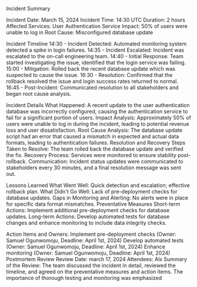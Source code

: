 Incident Summary

Incident Date: March 15, 2024
Incident Time: 14:30 UTC
Duration: 2 hours
Affected Services: User Authentication Service
Impact: 50% of users were unable to log in
Root Cause: Misconfigured database update

Incident Timeline
14:30 - Incident Detected: Automated monitoring system detected a spike in login failures.
14:35 - Incident Escalated: Incident was escalated to the on-call engineering team.
14:40 - Initial Response: Team started investigating the issue, identified that the login service was failing.
15:00 - Mitigation: Rolled back the recent database update which was suspected to cause the issue.
16:30 - Resolution: Confirmed that the rollback resolved the issue and login success rates returned to normal.
16:45 - Post-Incident: Communicated resolution to all stakeholders and began root cause analysis.

Incident Details
What Happened: A recent update to the user authentication database was incorrectly configured, causing the authentication service to fail for a significant portion of users.
Impact Analysis: Approximately 50% of users were unable to log in during the incident, leading to potential revenue loss and user dissatisfaction.
Root Cause Analysis: The database update script had an error that caused a mismatch in expected and actual data formats, leading to authentication failures.
Resolution and Recovery
Steps Taken to Resolve: The team rolled back the database update and verified the fix.
Recovery Process: Services were monitored to ensure stability post-rollback.
Communication: Incident status updates were communicated to stakeholders every 30 minutes, and a final resolution message was sent out.

Lessons Learned
What Went Well: Quick detection and escalation; effective rollback plan.
What Didn't Go Well: Lack of pre-deployment checks for database updates.
Gaps in Monitoring and Alerting: No alerts were in place for specific data format mismatches.
Preventative Measures
Short-term Actions: Implement additional pre-deployment checks for database updates.
Long-term Actions: Develop automated tests for database changes and enhance monitoring to include data integrity checks.

Action Items and Owners:
Implement pre-deployment checks (Owner: Samuel Ogunwomoju, Deadline: April 1st, 2024)
Develop automated tests (Owner: Samuel Ogunwomoju, Deadline: April 1st, 2024)
Enhance monitoring (Owner: Samuel Ogunwomoju, Deadline: April  1st, 2024)
Postmortem Review
Review Date: march 17, 2024
Attendees: Alx
Summary of the Review: The team discussed the incident in detail, reviewed the timeline, and agreed on the preventative measures and action items. The importance of thorough testing and monitoring was emphasized
